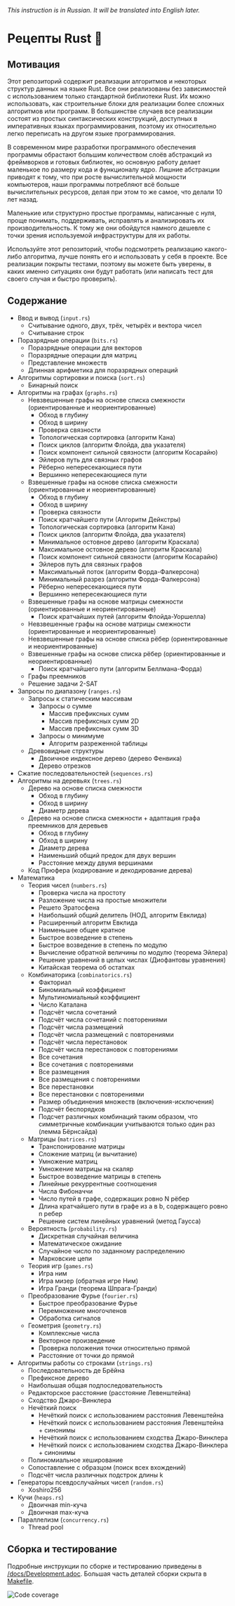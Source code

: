 _This instruction is in Russian. It will be translated into English later._

# Рецепты Rust 🍳

## Мотивация

Этот репозиторий содержит реализации алгоритмов и некоторых структур данных на языке Rust. Все они реализованы без зависимостей с использованием только стандартной библиотеки Rust. Их можно использовать, как строительные блоки для реализации более сложных алгоритмов или программ. В большинстве случаев все реализации состоят из простых синтаксических конструкций, доступных в императивных языках программирования, поэтому их относительно легко переписать на другом языке программирования.

В современном мире разработки программного обеспечения программы обрастают большим количеством слоёв абстракций из фреймворков и готовых библиотек, но основную работу делает маленькое по размеру кода и функционалу ядро. Лишние абстракции приводят к тому, что при росте вычислительной мощности компьютеров, наши программы потребляют всё больше вычислительных ресурсов, делая при этом то же самое, что делали 10 лет назад.

Маленькие или структурно простые программы, написанные с нуля, проще понимать, поддерживать, исправлять и анализировать их производительность. К тому же они обойдутся намного дешевле с точки зрения используемой инфраструктуры для их работы.

Используйте этот репозиторий, чтобы подсмотреть реализацию какого-либо алгоритма, лучше понять его и использовать у себя в проекте. Все реализации покрыты тестами, поэтому вы можете быть уверены, в каких именно ситуациях они будут работать (или написать тест для своего случая и быстро проверить).

## Содержание

 * Ввод и вывод (`input.rs`)
   * Считывание одного, двух, трёх, четырёх и вектора чисел
   * Считывание строк
 * Поразрядные операции (`bits.rs`)
   * Поразрядные операции для векторов
   * Поразрядные операции для матриц
   * Представление множеств
   * Длинная арифметика для поразрядных операций
 * Алгоритмы сортировки и поиска (`sort.rs`)
   * Бинарный поиск
 * Алгоритмы на графах (`graphs.rs`)
   * Невзвешенные графы на основе списка смежности (ориентированные и неориентированные)
     * Обход в глубину
     * Обход в ширину
     * Проверка связности
     * Топологическая сортировка (алгоритм Кана)
     * Поиск циклов (алгоритм Флойда, два указателя)
     * Поиск компонент сильной связности (алгоритм Косарайю)
     * Эйлеров путь для связных графов
     * Рёберно непересекающиеся пути
     * Вершинно непересекающиеся пути
   * Взвешенные графы на основе списка смежности (ориентированные и неориентированные)
     * Обход в глубину
     * Обход в ширину
     * Проверка связности
     * Поиск кратчайшего пути (Алгоритм Дейкстры)
     * Топологическая сортировка (алгоритм Кана)
     * Поиск циклов (алгоритм Флойда, два указателя)
     * Минимальное остовное дерево (алгоритм Краскала)
     * Максимальное остовное дерево (алгоритм Краскала)
     * Поиск компонент сильной связности (алгоритм Косарайю)
     * Эйлеров путь для связных графов
     * Максимальный поток (алгоритм Форда-Фалкерсона)
     * Минимальный разрез (алгоритм Форда-Фалкерсона)
     * Рёберно непересекающиеся пути
     * Вершинно непересекающиеся пути
   * Взвешенные графы на основе матрицы смежности (ориентированные и неориентированные)
     * Поиск кратчайших путей (алгоритм Флойда-Уоршелла)
   * Невзвешенные графы на основе матрицы смежности (ориентированные и неориентированные)
   * Невзвешенные графы на основе списка рёбер (ориентированные и неориентированные)
   * Взвешенные графы на основе списка рёбер (ориентированные и неориентированные)
     * Поиск кратчайшего пути (алгоритм Беллмана-Форда)
   * Графы преемников
   * Решение задачи 2-SAT
 * Запросы по диапазону (`ranges.rs`)
   * Запросы к статическим массивам
     * Запросы о сумме
       * Массив префиксных сумм
       * Массив префиксных сумм 2D
       * Массив префиксных сумм 3D
     * Запросы о минимуме
       * Алгоритм разреженной таблицы
   * Древовидные структуры
      * Двоичное индексное дерево (дерево Фенвика)
      * Дерево отрезков
 * Сжатие последовательностей (`sequences.rs`)
 * Алгоритмы на деревьях (`trees.rs`)
   * Дерево на основе списка смежности
     * Обход в глубину
     * Обход в ширину
     * Диаметр дерева
   * Дерево на основе списка смежности + адаптация графа преемников для деревьев
     * Обход в глубину
     * Обход в ширину
     * Диаметр дерева
     * Наименьший общий предок для двух вершин
     * Расстояние между двумя вершинами
   * Код Прюфера (кодирование и декодирование дерева)
 * Математика
   * Теория чисел (`numbers.rs`)
     * Проверка числа на простоту
     * Разложение числа на простые множители
     * Решето Эратосфена
     * Наибольший общий делитель (НОД, алгоритм Евклида)
     * Расширенный алгоритм Евклида
     * Наименьшее общее кратное
     * Быстрое возведение в степень
     * Быстрое возведение в степень по модулю
     * Вычисление обратной величины по модулю (теорема Эйлера)
     * Решение уравнений в целых числах (Диофантовы уравнения)
     * Китайская теорема об остатках
   * Комбинаторика (`combinatorics.rs`)
     * Факториал
     * Биномиальный коэффициент
     * Мультиномиальный коэффициент
     * Число Каталана
     * Подсчёт числа сочетаний
     * Подсчёт числа сочетаний с повторениями
     * Подсчёт числа размещений
     * Подсчёт числа размещений с повторениями
     * Подсчёт числа перестановок
     * Подсчёт числа перестановок с повторениями
     * Все сочетания
     * Все сочетания с повторениями
     * Все размещения
     * Все размещения с повторениями
     * Все перестановки
     * Все перестановки с повторениями
     * Размер объединения множеств (включения-исключения)
     * Подсчёт беспорядков
     * Подсчет различных комбинаций таким образом, что симметричные комбинации учитываются только один раз (лемма Бёрнсайда)
   * Матрицы (`matrices.rs`)
     * Транспонирование матрицы
     * Сложение матриц (и вычитание)
     * Умножение матриц
     * Умножение матрицы на скаляр
     * Быстрое возведение матрицы в степень
     * Линейные рекуррентные соотношения
     * Числа Фибоначчи
     * Число путей в графе, содержащих ровно N рёбер
     * Длина кратчайшего пути в графе из a в b, содержащего ровно n ребер
     * Решение систем линейных уравнений (метод Гаусса)
   * Вероятность (`probability.rs`)
     * Дискретная случайная величина
     * Математическое ожидание
     * Случайное число по заданному распределению
     * Марковские цепи
   * Теория игр (`games.rs`)
     * Игра ним
     * Игра мизер (обратная игре Ним)
     * Игра Гранди (теорема Шпрага-Гранди)
   * Преобразование Фурье (`fourier.rs`)
     * Быстрое преобразование Фурье
     * Перемножение многочленов
     * Обработка сигналов
   * Геометрия (`geometry.rs`)
     * Комплексные числа
     * Векторное произведение
     * Проверка положения точки относительно прямой
     * Расстояние от точки до прямой
 * Алгоритмы работы со строками (`strings.rs`)
   * Последовательность де Брёйна
   * Префиксное дерево
   * Наибольшая общая подпоследовательность
   * Редакторское расстояние (расстояние Левенштейна)
   * Сходство Джаро-Винклера
   * Нечёткий поиск
     * Нечёткий поиск c использованием расстояния Левенштейна
     * Нечёткий поиск c использованием расстояния Левенштейна + синонимы
     * Нечёткий поиск c использованием сходства Джаро-Винклера
     * Нечёткий поиск c использованием сходства Джаро-Винклера + синонимы
   * Полиномиальное хеширование
   * Сопоставление с образцом (поиск всех вхождений)
   * Подсчёт числа различных подстрок длины k
 * Генераторы псевдослучайных чисел (`random.rs`)
   * Xoshiro256
 * Кучи (`heaps.rs`)
   * Двоичная min-куча
   * Двоичная max-куча
 * Параллелизм (`concurrency.rs`)
   * Thread pool

## Сборка и тестирование

Подробные инструкции по сборке и тестированию приведены в [/docs/Development.adoc](/docs/Development.adoc). Большая часть деталей сборки скрыта в [Makefile](/Makefile).

![Code coverage](/docs/codecov.png "Code coverage")
